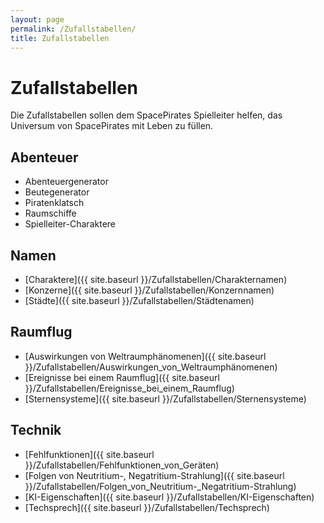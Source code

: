 ```yaml
---
layout: page
permalink: /Zufallstabellen/
title: Zufallstabellen
---
```


# Zufallstabellen

Die Zufallstabellen sollen dem SpacePirates Spielleiter helfen, das Universum von SpacePirates mit Leben zu füllen.

## Abenteuer

- Abenteuergenerator
- Beutegenerator
- Piratenklatsch
- Raumschiffe
- Spielleiter-Charaktere

## Namen

- [Charaktere]({{ site.baseurl }}/Zufallstabellen/Charakternamen)
- [Konzerne]({{ site.baseurl }}/Zufallstabellen/Konzernnamen)
- [Städte]({{ site.baseurl }}/Zufallstabellen/Städtenamen)

## Raumflug

- [Auswirkungen von Weltraumphänomenen]({{ site.baseurl }}/Zufallstabellen/Auswirkungen_von_Weltraumphänomenen)
- [Ereignisse bei einem Raumflug]({{ site.baseurl }}/Zufallstabellen/Ereignisse_bei_einem_Raumflug)
- [Sternensysteme]({{ site.baseurl }}/Zufallstabellen/Sternensysteme)

## Technik

- [Fehlfunktionen]({{ site.baseurl }}/Zufallstabellen/Fehlfunktionen_von_Geräten)
- [Folgen von Neutritium-, Negatritium-Strahlung]({{ site.baseurl }}/Zufallstabellen/Folgen_von_Neutritium-_Negatritium-Strahlung)
- [KI-Eigenschaften]({{ site.baseurl }}/Zufallstabellen/KI-Eigenschaften)
- [Techsprech]({{ site.baseurl }}/Zufallstabellen/Techsprech)
